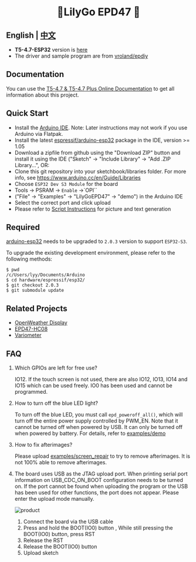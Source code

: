<h1 align = "center">🌟LilyGo EPD47 🌟</h1>

## **English | [中文](./README_CN.MD)**
- **T5-4.7-ESP32** version is [here](https://github.com/Xinyuan-LilyGO/LilyGo-EPD47)
- The driver and sample program are from [vroland/epdiy](https://github.com/vroland/epdiy)

## Documentation

You can use the [T5-4.7 & T5-4.7 Plus Online Documentation](https://t5-47-t5-47-plus.readthedocs.io/en/latest/) to get all information about this project.

## Quick Start

- Install the [Arduino IDE](https://www.arduino.cc/en/Main/Software). Note: Later instructions may not work if you use Arduino via Flatpak.
- Install the latest [espressif/arduino-esp32](https://github.com/espressif/arduino-esp32) package in the IDE, version >= 1.05
- Download a zipfile from github using the "Download ZIP" button and install it using the IDE ("Sketch" -> "Include Library" -> "Add .ZIP Library...", OR:
- Clone this git repository into your sketchbook/libraries folder. For more info, see https://www.arduino.cc/en/Guide/Libraries
- Choose `ESP32 Dev S3 Module` for the board
- Tools -> PSRAM -> `Enable` ->`OPI``
- ("File" -> "Examples" -> "LilyGoEPD47" -> "demo") in the Arduino IDE
- Select the correct port and click upload
- Please refer to [Script Instructions](./scripts/README.MD) for picture and text generation 

## Required

[arduino-esp32](https://github.com/espressif/arduino-esp32) needs to be upgraded to `2.0.3` version to support `ESP32-S3`.

To upgrade the existing development environment, please refer to the following methods:

```shell
$ pwd
/c/Users/lyy/Documents/Arduino
$ cd hardware/espressif/esp32/
$ git checkout 2.0.3
$ git submodule update
```

## Related Projects

- [OpenWeather Display](https://github.com/Xinyuan-LilyGO/LilyGo-EPD-4-7-OWM-Weather-Display.git)
- [EPD47-HC08](https://github.com/Xinyuan-LilyGO/EPD47-HC08.git)
- [Variometer](https://github.com/Oganisyan/Variometer-LilyGoEPD47)

## FAQ

1. Which GPIOs are left for free use?

    IO12.
    If the touch screen is not used, there are also IO12, IO13, IO14 and IO15 which can be used freely.
    IO0 has been used and cannot be programmed.

2. How to turn off the blue LED light?

    To turn off the blue LED, you must call `epd_poweroff_all()`, which will turn off the entire power supply controlled by PWM_EN. Note that it cannot be turned off when powered by USB. It can only be turned off when powered by battery. For details, refer to [examples/demo](./examples/demo)

3. How to fix afterimages?

    Please upload [examples/screen_repair](./examples/screen_repair) to try to remove afterimages.
    It is not 100% able to remove afterimages.

4. The board uses USB as the JTAG upload port. When printing serial port information on USB_CDC_ON_BOOT configuration needs to be turned on.
If the port cannot be found when uploading the program or the USB has been used for other functions, the port does not appear.
Please enter the upload mode manually.
   
   ![product](images/product.jpg)

   1. Connect the board via the USB cable
   2. Press and hold the BOOT(IO0) button , While still pressing the BOOT(IO0) button, press RST
   3. Release the RST
   4. Release the BOOT(IO0) button
   5. Upload sketch
   
